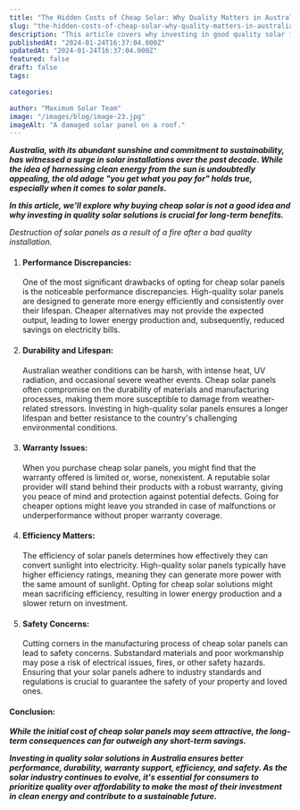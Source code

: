 ```yaml
---
title: "The Hidden Costs of Cheap Solar: Why Quality Matters in Australia"
slug: "the-hidden-costs-of-cheap-solar-why-quality-matters-in-australia"
description: "This article covers why investing in good quality solar is crucial to not only getting the benefits, but protecting your home and family from unnecessary harm."
publishedAt: "2024-01-24T16:37:04.000Z"
updatedAt: "2024-01-24T16:37:04.000Z"
featured: false
draft: false
tags:

categories:

author: "Maximum Solar Team"
image: "/images/blog/image-23.jpg"
imageAlt: "A damaged solar panel on a roof."
---
```


**_Australia, with its abundant sunshine and commitment to sustainability, has witnessed a surge in solar installations over the past decade. While the idea of harnessing clean energy from the sun is undoubtedly appealing, the old adage "you get what you pay for" holds true, especially when it comes to solar panels._**

**_In this article, we'll explore why buying cheap solar is not a good idea and why investing in quality solar solutions is crucial for long-term benefits._**

*Destruction of solar panels as a result of a fire after a bad quality installation.*

1.  #### Performance Discrepancies:
    
    One of the most significant drawbacks of opting for cheap solar panels is the noticeable performance discrepancies. High-quality solar panels are designed to generate more energy efficiently and consistently over their lifespan. Cheaper alternatives may not provide the expected output, leading to lower energy production and, subsequently, reduced savings on electricity bills.
    
      
    
2.  #### Durability and Lifespan:
    
    Australian weather conditions can be harsh, with intense heat, UV radiation, and occasional severe weather events. Cheap solar panels often compromise on the durability of materials and manufacturing processes, making them more susceptible to damage from weather-related stressors. Investing in high-quality solar panels ensures a longer lifespan and better resistance to the country's challenging environmental conditions.
    
      
    
3.  #### Warranty Issues:
    
    When you purchase cheap solar panels, you might find that the warranty offered is limited or, worse, nonexistent. A reputable solar provider will stand behind their products with a robust warranty, giving you peace of mind and protection against potential defects. Going for cheaper options might leave you stranded in case of malfunctions or underperformance without proper warranty coverage.
    
      
    
4.  #### Efficiency Matters:
    
    The efficiency of solar panels determines how effectively they can convert sunlight into electricity. High-quality solar panels typically have higher efficiency ratings, meaning they can generate more power with the same amount of sunlight. Opting for cheap solar solutions might mean sacrificing efficiency, resulting in lower energy production and a slower return on investment.
    
      
    
5.  #### Safety Concerns:
    
    Cutting corners in the manufacturing process of cheap solar panels can lead to safety concerns. Substandard materials and poor workmanship may pose a risk of electrical issues, fires, or other safety hazards. Ensuring that your solar panels adhere to industry standards and regulations is crucial to guarantee the safety of your property and loved ones.
    

  

#### Conclusion:

**_While the initial cost of cheap solar panels may seem attractive, the long-term consequences can far outweigh any short-term savings._**

**_Investing in quality solar solutions in Australia ensures better performance, durability, warranty support, efficiency, and safety. As the solar industry continues to evolve, it's essential for consumers to prioritize quality over affordability to make the most of their investment in clean energy and contribute to a sustainable future._**
